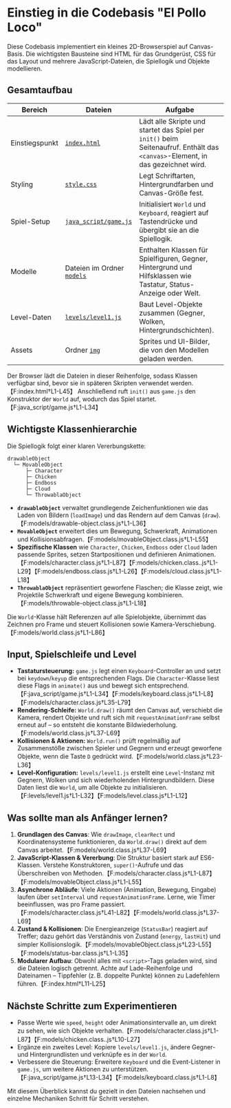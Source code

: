 # Einstieg in die Codebasis "El Pollo Loco"

Diese Codebasis implementiert ein kleines 2D-Browserspiel auf Canvas-Basis. Die wichtigsten Bausteine sind HTML für das Grundgerüst, CSS für das Layout und mehrere JavaScript-Dateien, die Spiellogik und Objekte modellieren.

## Gesamtaufbau

| Bereich | Dateien | Aufgabe |
| --- | --- | --- |
| Einstiegspunkt | [`index.html`](index.html) | Lädt alle Skripte und startet das Spiel per `init()` beim Seitenaufruf. Enthält das `<canvas>`-Element, in das gezeichnet wird. |
| Styling | [`style.css`](style.css) | Legt Schriftarten, Hintergrundfarben und Canvas-Größe fest. |
| Spiel-Setup | [`java_script/game.js`](java_script/game.js) | Initialisiert `World` und `Keyboard`, reagiert auf Tastendrücke und übergibt sie an die Spiellogik. |
| Modelle | Dateien im Ordner [`models`](models) | Enthalten Klassen für Spielfiguren, Gegner, Hintergrund und Hilfsklassen wie Tastatur, Status-Anzeige oder Welt. |
| Level-Daten | [`levels/level1.js`](levels/level1.js) | Baut Level-Objekte zusammen (Gegner, Wolken, Hintergrundschichten). |
| Assets | Ordner [`img`](img) | Sprites und UI-Bilder, die von den Modellen geladen werden. |

Der Browser lädt die Dateien in dieser Reihenfolge, sodass Klassen verfügbar sind, bevor sie in späteren Skripten verwendet werden.【F:index.html†L1-L45】 Anschließend ruft `init()` aus `game.js` den Konstruktor der `World` auf, wodurch das Spiel startet.【F:java_script/game.js†L1-L34】

## Wichtigste Klassenhierarchie

Die Spiellogik folgt einer klaren Vererbungskette:

```
drawableObject
  └─ MovableObject
      ├─ Character
      ├─ Chicken
      ├─ Endboss
      ├─ Cloud
      └─ ThrowablaObject
```

- **`drawableObject`** verwaltet grundlegende Zeichenfunktionen wie das Laden von Bildern (`loadImage`) und das Rendern auf dem Canvas (`draw`).【F:models/drawable-object.class.js†L1-L36】
- **`MovableObject`** erweitert dies um Bewegung, Schwerkraft, Animationen und Kollisionsabfragen.【F:models/movableObject.class.js†L1-L55】
- **Spezifische Klassen** wie `Character`, `Chicken`, `Endboss` oder `Cloud` laden passende Sprites, setzen Startpositionen und definieren Animationen.【F:models/character.class.js†L1-L87】【F:models/chicken.class..js†L1-L29】【F:models/endboss.class.js†L1-L26】【F:models/cloud.class.js†L1-L18】
- **`ThrowablaObject`** repräsentiert geworfene Flaschen; die Klasse zeigt, wie Projektile Schwerkraft und eigene Bewegung kombinieren.【F:models/throwable-object.class.js†L1-L18】

Die `World`-Klasse hält Referenzen auf alle Spielobjekte, übernimmt das Zeichnen pro Frame und steuert Kollisionen sowie Kamera-Verschiebung.【F:models/world.class.js†L1-L86】

## Input, Spielschleife und Level

- **Tastatursteuerung:** `game.js` legt einen `Keyboard`-Controller an und setzt bei `keydown`/`keyup` die entsprechenden Flags. Die `Character`-Klasse liest diese Flags in `animate()` aus und bewegt sich entsprechend.【F:java_script/game.js†L1-L34】【F:models/keyboard.class.js†L1-L8】【F:models/character.class.js†L35-L79】
- **Rendering-Schleife:** `World.draw()` räumt den Canvas auf, verschiebt die Kamera, rendert Objekte und ruft sich mit `requestAnimationFrame` selbst erneut auf – so entsteht die konstante Bildwiederholung.【F:models/world.class.js†L37-L69】
- **Kollisionen & Aktionen:** `World.run()` prüft regelmäßig auf Zusammenstöße zwischen Spieler und Gegnern und erzeugt geworfene Objekte, wenn die Taste `D` gedrückt wird.【F:models/world.class.js†L23-L36】
- **Level-Konfiguration:** `levels/level1.js` erstellt eine `Level`-Instanz mit Gegnern, Wolken und sich wiederholenden Hintergrundbildern. Diese Daten liest die `World`, um alle Objekte zu initialisieren.【F:levels/level1.js†L1-L32】【F:models/level.class.js†L1-L12】

## Was sollte man als Anfänger lernen?

1. **Grundlagen des Canvas**: Wie `drawImage`, `clearRect` und Koordinatensysteme funktionieren, da `World.draw()` direkt auf dem Canvas arbeitet.【F:models/world.class.js†L37-L69】
2. **JavaScript-Klassen & Vererbung**: Die Struktur basiert stark auf ES6-Klassen. Verstehe Konstruktoren, `super()`-Aufrufe und das Überschreiben von Methoden.【F:models/character.class.js†L1-L87】【F:models/movableObject.class.js†L1-L55】
3. **Asynchrone Abläufe**: Viele Aktionen (Animation, Bewegung, Eingabe) laufen über `setInterval` und `requestAnimationFrame`. Lerne, wie Timer beeinflussen, was pro Frame passiert.【F:models/character.class.js†L41-L82】【F:models/world.class.js†L37-L69】
4. **Zustand & Kollisionen**: Die Energieanzeige (`StatusBar`) reagiert auf Treffer; dazu gehört das Verständnis von Zustand (`energy`, `lastHit`) und simpler Kollisionslogik.【F:models/movableObject.class.js†L23-L55】【F:models/status-bar.class.js†L1-L35】
5. **Modularer Aufbau**: Obwohl alles mit `<script>`-Tags geladen wird, sind die Dateien logisch getrennt. Achte auf Lade-Reihenfolge und Dateinamen – Tippfehler (z. B. doppelte Punkte) können zu Ladefehlern führen.【F:index.html†L11-L25】

## Nächste Schritte zum Experimentieren

- Passe Werte wie `speed`, `height` oder Animationsintervalle an, um direkt zu sehen, wie sich Objekte verhalten.【F:models/character.class.js†L1-L87】【F:models/chicken.class..js†L10-L27】
- Ergänze ein zweites Level: Kopiere `levels/level1.js`, ändere Gegner- und Hintergrundlisten und verknüpfe es in der `World`.
- Verbessere die Steuerung: Erweitere `Keyboard` und die Event-Listener in `game.js`, um weitere Aktionen zu unterstützen.【F:java_script/game.js†L13-L34】【F:models/keyboard.class.js†L1-L8】

Mit diesem Überblick kannst du gezielt in den Dateien nachsehen und einzelne Mechaniken Schritt für Schritt verstehen.
